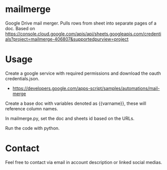 # mailmerge

Google Drive mail merger. Pulls rows from sheet into separate pages of a doc.
Based on https://console.cloud.google.com/apis/api/sheets.googleapis.com/credentials?project=mailmerge-406807&supportedpurview=project

# Usage

Create a google service with required permissions and download the oauth credentials.json.
* https://developers.google.com/apps-script/samples/automations/mail-merge

Create a base doc with variables denoted as {{varname}}, these will reference column names.

In mailmerge.py, set the doc and sheets id based on the URLs.

Run the code with python.

# Contact

Feel free to contact via email in account description or linked social medias.
